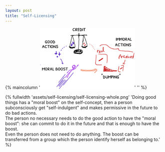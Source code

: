 ```yaml
---
layout: post
title: "Self-Licensing"
---
```


{% maincolumn '<img class="in-index-only" style="max-width:60%;" alt="self-licensing" src="/assets/self-licensing/self-licensing-small.png">' '' %}
<!--more-->

{% fullwidth 'assets/self-licensing/self-licensing-whole.png'
'Doing good things has a "moral boost" on the self-concept, then a person
subconsciously get "self-indulgent" and makes permissive
in the future to do bad actions.
<br />
The person no necessary needs to do the good action to have the
"moral boost": she can commit to do it in the future and that is
enough to have the boost.
<br />
Even the person does not need to do anything. The boost can be
transferred from a group which the person identify herself
as belonging to.' %}
